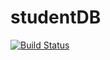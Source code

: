 # studentDB

[![Build Status](https://travis-ci.org/szneler/studentDB.svg?branch=master)](https://travis-ci.org/szneler/studentDB)
